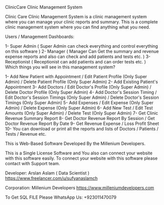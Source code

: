 ClinicCare Clinic Management System

Clinic Care Clinic Management System is a clinic management system where you can manage your clinic reports and summary. This is a complete clinic management system where you can find anything what you need.

Users / Management Dashboards:

1- Super Admin ( Super Admin can check everything and control everything on this software )
2- Manager ( Manager Can Get the summary and revenue expense reports and also can check and add patients and tests etc. )
3- Receptionist ( Receptionist can add patients and can order tests etc. )
   Which things you will see in this management system?

1- Add New Patient with Appointment / Edit Patient Profile (Only Super Admin) / Delete Patient Profile (Only Super Admin)
2- Add Existing Patient's Appointment
3- Add Doctors / Edit Doctor's Profile (Only Super Admin) / Delete Doctor Profile (Only Super Admin)
4- Add Doctor's Session Timing / Edit Doctor's Session Timings (Only Super Admin) / Delete Doctor's Session Timings (Only Super Admin)
5- Add Expenses / Edit Expense (Only Super Admin) / Delete Expense (Only Super Admin)
6- Add New Test / Edit Test Amounts (Only Super Admin) / Delete Test (Only Super Admin)
7- Get Clinic Revenue Summary Report
8- Get Doctor Revenue Report By Session / Get Doctor Revenue Report By Date
9- Get Revenue Expense / Loss Profit Sheet
10- You can download or print all the reports and lists of Doctors / Patients / Tests / Revenue etc.

This is Web-Based Software Developed By the Millenium Developers.

This is a Single License Software and You also can connect your website with this software easily. To connect your website with this software please contact with Support team.

Developer:
Arslan Aslam ( Data Scientist )
https://www.freelancer.com/u/sufyanaslamch

Corporation:
Millenium Developers 
https://www.milleniumdevelopers.com

To Get SQL FILE Please WhatsApp Us:
+923011470079
